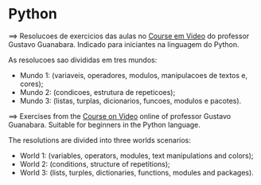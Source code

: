 # Python

==> Resolucoes de exercicios das aulas no [Course em Video](https://www.youtube.com/channel/UCrWvhVmt0Qac3HgsjQK62FQ) do professor Gustavo Guanabara. Indicado para iniciantes na linguagem do Python.

As resolucoes sao divididas em tres mundos:
* Mundo 1: (variaveis, operadores, modulos, manipulacoes de textos e, cores);
* Mundo 2: (condicoes, estrutura de repeticoes);
* Mundo 3: (listas, turplas, dicionarios, funcoes, modulos e pacotes).

==> Exercises from the [Course on Video](https://www.youtube.com/channel/UCrWvhVmt0Qac3HgsjQK62FQ) online of professor Gustavo Guanabara. Suitable for beginners in the Python language.

The resolutions are divided into three worlds scenarios:
* World 1: (variables, operators, modules, text manipulations and colors);
* World 2: (conditions, structure of repetitions);
* World 3: (lists, turples, dictionaries, functions, modules and packages).

